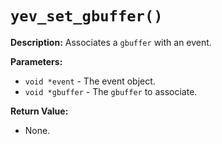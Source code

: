 # `yev_set_gbuffer()`

**Description:**
Associates a `gbuffer` with an event.

**Parameters:**
- `void *event` - The event object.
- `void *gbuffer` - The `gbuffer` to associate.

**Return Value:**
- None.
